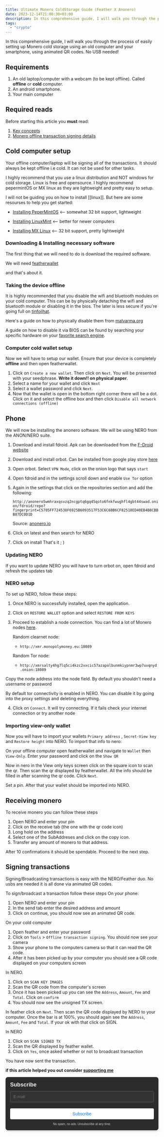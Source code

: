 ```yaml
---
title: Ultimate Monero ColdStorage Guide (Feather X Anonero)
date: 2023-12-14T21:00:30+03:00
description: In this comprehensive guide, I will walk you through the process of easily setting up Monero cold storage using an old computer and your smartphone, using animated QR codes. No USB needed!
tags:
  - "crypto"
---
```


In this comprehensive guide, I will walk you through the process of easily setting up Monero cold storage using an old computer and your smartphone, using animated QR codes. No USB needed!


## Requirements
1. An old laptop/computer with a webcam (to be kept offline). Called **offline** or **cold** computer.
2. An android smartphone.
3. Your main computer

## Required reads 
Before starting this article you **must** read:
1. [Key concepts](https://malvarma.org/before_we_start/what_things_mean.html)
2. [Monero offline transaction signing details](https://monero.stackexchange.com/questions/2426/offline-transaction-signing-what-are-the-details)
## Cold computer setup

Your offline computer/laptop will be signing all of the transactions. It should always be kept offline i.e cold. It can not be used for other tasks.

I highly recommend that you use a linux distribution and NOT windows for cold storage. Linux is free and opensource. I highly recommend pepermintOS or MX linux as they are lightweight and pretty easy to setup. 

I will not be guiding you on how to install [[linux]]. But here are some resourses to help you get started:

- [Installing PeperMintOS](https://peppermintos.com/guide/downloading/) <--  somewhat 32 bit support, lightweight

- [Installing LinuxMint](https://linuxmint-installation-guide.readthedocs.io/en/latest/install.html) <-- better for newer computers

- [Installing MX Linux](https://www.makeuseof.com/how-to-install-mx-linux/) <-- 32 bit support, pretty lightweight

### Downloading & Installing necessary software

The first thing that we will need to do is download the required software.

We will need [featherwallet](https://featherwallet.org)

and that's about it.

### Taking the device offline

It is highly recommended that you disable the wifi and bluetooth modules on your cold computer. This can be by physically detaching the wifi and bluetooth module or disabling it in the bios. The later is less secure if you're going full on [tinfoilhat](https://i.imgur.com/p5h6STu.jpeg). 

Here's a guide on how to physically disable them from [malvarma.org](https://malvarma.org/cold_wallet/prepare_the_hardware.html)

A guide on how to disable it via BIOS can be found by searching your specific hardware on your [favorite search engine](https://searx.org/). 

### Computer cold wallet setup

Now we will have to setup our wallet. Ensure that your device is completely **offline** and then open featherwallet.

1. Click on `Create a new wallet`. Then click on `Next`. You will be presented with your seedphrase. **Write it down!! on physical paper**. 
2. Select a name for your wallet and click `Next`
3. Select a wallet password and click `Next`.
4. Now that the wallet is open in the bottom right corner there will be a dot. Click on it and select the offline box and then click `Disable all network connections (offline)`


## Phone

We will now be installing the anonero software. We will be using NERO from the ANON/NERO suite.
1. Download and install fdroid. Apk can be downloaded from the [F-Droid website](https://fdroid.org) 
2. Download and install orbot. Can be installed from google play store [here](https://play.google.com/store/apps/details?id=org.torproject.android)
3. Open orbot. Select `VPN Mode`, click on the onion logo that says `start`
4. Open fdroid and in the settings scroll down and enable `Use Tor` option
5. Again in the settings that click on the repositories section and add the following:

    `http://anonero5wmhraxqsvzq2ncgptq6gq45qoto6fnkfwughfl4gbt44swad.onion/fdroid/repo?fingerprint=C5705FF724538F6925B6093517F53C6C6BB6CF82518ED40EB4B8CBBB87DC0D1D`

    Source: [anonero.io](https://anonero.io)
6. Click on  latest and then search for NERO
7. Click on install
That's it ; )

### Updating NERO

If you want to update NERO you will have to turn orbot on, open fdroid and refresh the updates tab

### NERO setup
To set up NERO, follow these steps:

1. Once NERO is successfully installed, open the application.

2. Click on `RESTORE WALLET` option and select `RESTORE FROM KEYS`

3. Proceed to establish a node connection. You can find a lot of Monero nodes [here](https://monero.fail).

   Random clearnet node:
   - `http://xmr.monopolymoney.eu:18089`

   Random Tor node:
   - `http://xmrsalty4hg7lq5ci4kzc2xxcic57azapolbunmkiypnmr3wp7uvqnyd.onion:18089`

  Copy the node address into the node field. By default you shouldn't need a username or password 

  By default tor connectivity is enabled in NERO. You can disable it by going into the proxy settings and deleting everything.

4. Click on `Connect`. It will try connecting. If it fails check your internet connection or try another node 

### Importing view-only wallet

Now you will have to import your wallets `Primary address` , `Secret-View key` and `Restore height` into NERO. To import that info to nero:

On your offline computer open featherwallet and navigate to `Wallet` then `View-Only`. Enter your password and click on the `Show QR`

Now in nero in the View only keys screen click on the square icon to scan the qr. Then scan the qr displayed by featherwallet. All the info should be filled in after scanning the qr code. Click `Next`.

Set a pin. After that your wallet should be imported into NERO.

## Receiving monero
To receive monero you can follow these steps
1. Open NERO and enter your pin
2. Click on the receive tab (the one with the qr code icon)
3. Long hold on the address
4. Select one of the SubAddreses and click on the copy icon.
5. Transfer any amount of monero to that address.

After 10 confirmations it should be spendable. Proceed to the next step.

## Signing transactions

Signing/Broadcasting transactions is easy with the NERO/Feather duo. No usbs are needed it is all done via animated QR codes.

To sign/broadcast a transaction follow these steps
On your phone:
1. Open NERO and enter your pin
2. In the send tab enter the desired address and amount 
3. Click on continue, you should now see an animated QR code.

On your cold computer
1. Open feather and enter your password
2. Click on `Tools` > `Offline transaction signing`. You should now see your camera
3. Show your phone to the computers camera so that it can read the QR code.
4. After it has been picked up by your computer you should see a QR code displayed on your computers screen

In NERO.
1. Click on `SCAN KEY IMAGES`
2. Scan the QR code from the computer's screen 
3. Once it has been picked up you can see the `Address`, `Amount`, `Fee` and `Total`. Click on `confirm`
4. You should now see the unsigned TX screen.

In feather click on `Next`. Then scan the QR code displayed by NERO to your computer. Once the bar is at 100%, you should again see the `Address`, `Amount`, `Fee` and `Total`. If your ok with that click on SIGN.

In NERO
1. Click on `SCAN SIGNED TX`
2. Scan the QR displayed by feather wallet.
3. Click on `Yes`, once asked whether or not to broadcast transaction

You have now sent the transaction.

**if this article helped you out consider [supporting me](https://4rkal.com/donate)**

<div style="text-align: left; margin: 0 auto;">
    <form method="post" action="https://newsletter.4rkal.com/subscription/form" style="background: #2c2c2c; color: #f0f0f0; border-radius: 8px; padding: 15px; max-width: 500px; box-shadow: 0 3px 6px rgba(0, 0, 0, 0.2); font-family: Arial, sans-serif;">
        <div style="display: flex; flex-direction: column; gap: 10px;">
            <h3 style="margin: 0; color: #f0f0f0; font-size: 18px;">Subscribe</h3>
            <input type="hidden" name="nonce"/>
            <input type="email" name="email" required placeholder="E-mail" style="width: 100%; padding: 10px; border: 1px solid #666; border-radius: 4px; background: #333; color: #f0f0f0; box-sizing: border-box;"/>
            <div style="display: flex; flex-direction: column; gap: 8px;">
                <label style="margin: 0; color: #f0f0f0; display: none;">
                    <input id="78a75" type="checkbox" name="l" checked value="78a75b30-472d-4790-a5d5-7f2ed49662a4" style="accent-color: #fff;"/>
                    Weekly Roundup
                </label>
                <span style="color: #d0d0d0; display: none;">Where I share what I’ve been up to that week, including articles I’ve published, cool finds, tips and tricks, and more!</span>
                <label style="margin: 0; color: #f0f0f0; display: none;">
                    <input id="b3964" type="checkbox" name="l" checked value="b3964560-37b0-43d3-9df9-26589fd6bf8d" style="accent-color: #fff;"/>
                    New Posts
                </label>
                <span style="color: #d0d0d0; display: none;">Receive an email every time I post something new on my blog</span>
            </div>
            <input type="submit" value="Subscribe" style="width: 100%; padding: 10px; border: none; border-radius: 4px; background: #fff; color: #007bff; font-size: 14px; cursor: pointer; transition: background-color 0.3s ease, box-shadow 0.3s ease; box-shadow: 0 1px 3px rgba(0, 0, 0, 0.2);"/>
        </div>
        <p style="text-align: center; margin-top: 10px; color: #d0d0d0; font-size: 10px; margin-bottom:0px;">
            No spam, no ads. Unsubscribe at any time.
        </p>
    </form>
</div>
